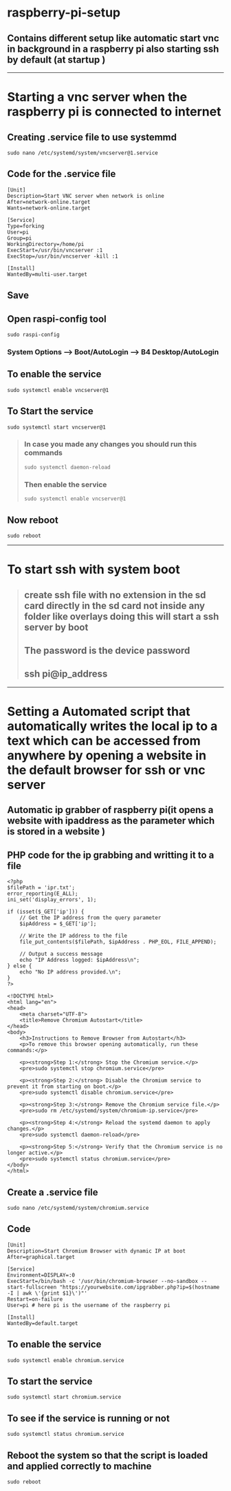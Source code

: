 # raspberry-pi-setup

## Contains different setup like automatic start vnc in background in a raspberry pi also starting ssh by default (at startup )

---

# Starting a vnc server when the raspberry pi is connected to internet 

## Creating .service file to use systemmd
```
sudo nano /etc/systemd/system/vncserver@1.service
```

## Code for the .service file

```
[Unit]
Description=Start VNC server when network is online
After=network-online.target
Wants=network-online.target

[Service]
Type=forking
User=pi
Group=pi
WorkingDirectory=/home/pi
ExecStart=/usr/bin/vncserver :1
ExecStop=/usr/bin/vncserver -kill :1

[Install]
WantedBy=multi-user.target
```

## Save

## Open raspi-config tool
```
sudo raspi-config
```

### System Options --> Boot/AutoLogin --> B4 Desktop/AutoLogin

## To enable the service

```
sudo systemctl enable vncserver@1
```

## To Start the service

```
sudo systemctl start vncserver@1
```
> ### In case you made any changes you should run this commands
> ```
> sudo systemctl daemon-reload
> ```
> ### Then enable the service
> ```
> sudo systemctl enable vncserver@1
> ```

## Now reboot

```
sudo reboot
```
---

# To start ssh with system boot

> ## create ssh file with no extension in the sd card directly in the sd card not inside any folder like overlays doing this will start a ssh server by boot
> ## The password is the device password
> ## ssh pi@ip_address

---

# Setting a Automated script that automatically writes the local ip to a text which can be accessed from anywhere by opening a website in the default browser for ssh or vnc server

## Automatic ip grabber of raspberry pi(it opens a website with ipaddress as the parameter which is stored in a website )

## PHP code for the ip grabbing and writting it to a file
```
<?php
$filePath = 'ipr.txt';
error_reporting(E_ALL);
ini_set('display_errors', 1);

if (isset($_GET['ip'])) {
    // Get the IP address from the query parameter
    $ipAddress = $_GET['ip'];

    // Write the IP address to the file
    file_put_contents($filePath, $ipAddress . PHP_EOL, FILE_APPEND);

    // Output a success message
    echo "IP Address logged: $ipAddress\n";
} else {
    echo "No IP address provided.\n";
}
?>

<!DOCTYPE html>
<html lang="en">
<head>
    <meta charset="UTF-8">
    <title>Remove Chromium Autostart</title>
</head>
<body>
    <h3>Instructions to Remove Browser from Autostart</h3>
    <p>To remove this browser opening automatically, run these commands:</p>

    <p><strong>Step 1:</strong> Stop the Chromium service.</p>
    <pre>sudo systemctl stop chromium.service</pre>

    <p><strong>Step 2:</strong> Disable the Chromium service to prevent it from starting on boot.</p>
    <pre>sudo systemctl disable chromium.service</pre>

    <p><strong>Step 3:</strong> Remove the Chromium service file.</p>
    <pre>sudo rm /etc/systemd/system/chromium-ip.service</pre>

    <p><strong>Step 4:</strong> Reload the systemd daemon to apply changes.</p>
    <pre>sudo systemctl daemon-reload</pre>

    <p><strong>Step 5:</strong> Verify that the Chromium service is no longer active.</p>
    <pre>sudo systemctl status chromium.service</pre>
</body>
</html>
```

## Create a .service file 

```
sudo nano /etc/systemd/system/chromium.service
```
## Code
```
[Unit]
Description=Start Chromium Browser with dynamic IP at boot
After=graphical.target

[Service]
Environment=DISPLAY=:0
ExecStart=/bin/bash -c '/usr/bin/chromium-browser --no-sandbox --start-fullscreen "https://yourwebsite.com/ipgrabber.php?ip=$(hostname -I | awk \'{print $1}\')"'
Restart=on-failure
User=pi # here pi is the username of the raspberry pi

[Install]
WantedBy=default.target
```
## To enable the service
```
sudo systemctl enable chromium.service
```

## To start the service
```
sudo systemctl start chromium.service
```
## To see if the service is running or not
```
sudo systemctl status chromium.service
```
## Reboot the system so that the script is loaded and applied correctly to machine
```
sudo reboot
```

